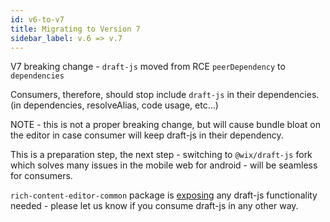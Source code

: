 ```yaml
---
id: v6-to-v7
title: Migrating to Version 7
sidebar_label: v.6 => v.7
---
```


V7 breaking change - `draft-js` moved from RCE `peerDependency` to `dependencies`

Consumers, therefore, should stop include `draft-js` in their dependencies. (in dependencies, resolveAlias, code usage, etc...)

NOTE - this is not a proper breaking change, but will cause bundle bloat on the editor in case consumer will keep draft-js in their dependency.

This is a preparation step,  the next step -  switching to `@wix/draft-js` fork which solves many issues in the mobile web for android  - will be seamless for consumers.

`rich-content-editor-common` package is [exposing](https://github.com/wix-incubator/rich-content/blob/master/packages/editor-common/web/src/index.js#L101) any draft-js functionality needed - please let us know if you consume draft-js in any other way.
